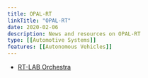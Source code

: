 ```yaml
---
title: OPAL-RT
linkTitle: "OPAL-RT"
date: 2020-02-06
description: News and resources on OPAL-RT
type: [[Automotive Systems]]
features: [[Autonomous Vehicles]]
---
```


* [RT-LAB Orchestra](https://www.opal-rt.com/autonomous-vehicle/)
